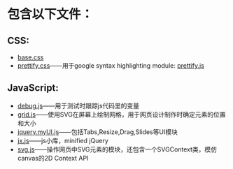 # 包含以下文件： #
## CSS: ##
  * [base.css](https://fangs-code.googlecode.com/svn/trunk/css/base.css)
  * [prettify.css](https://fangs-code.googlecode.com/svn/trunk/css/prettify.css)——用于google syntax highlighting module: [prettify.js](http://code.google.com/p/google-code-prettify/)
## JavaScript: ##
  * [debug.js](https://fangs-code.googlecode.com/svn/trunk/js/debug.js)——用于测试时跟踪js代码里的变量
  * [grid.js](https://fangs-code.googlecode.com/svn/trunk/js/grid.js)——使用SVG在屏幕上绘制网格，用于网页设计制作时确定元素的位置和大小
  * [jquery.myUI.js](https://fangs-code.googlecode.com/svn/trunk/js/jquery.myUI.js)——包括Tabs,Resize,Drag,Slides等UI模块
  * [jx.js](https://fangs-code.googlecode.com/svn/trunk/js/jx.js)——js小库，minified jQuery
  * [svg.js](https://fangs-code.googlecode.com/svn/trunk/js/svg.js)——操作网页中SVG元素的模块，还包含一个SVGContext类，模仿canvas的2D Context API